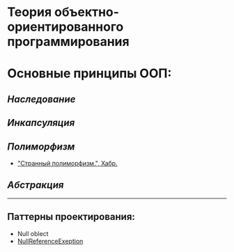 # Теория объектно-ориентированного программирования

# **Основные принципы ООП:**

## ***Наследование***

## ***Инкапсуляция***

## ***Полиморфизм***

-  ["Странный полиморфизм.", Хабр.](https://habr.com/ru/post/706450/)

## *Абстракция*

---
## **Паттерны проектирования:**

- Null oblect
- [NullReferenceExeption](https://github.com/NazarovIlya/TheoryOfOOP/commit/e485778915275bd8c1f51bea213943350ab46f66)

